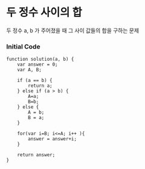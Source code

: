 # 두 정수 사이의 합
두 정수 a, b 가 주어졌을 때 그 사이 값들의 합을 구하는 문제

### Initial Code

```
function solution(a, b) {
    var answer = 0;
    var A, B;

    if (a == b) {
        return a;
    } else if (a > b) {
        A=a;
        B=b;
    } else {
        A = b;
        B = a;
    }

    for(var i=B; i<=A; i++ ){
        answer = answer+i;
    }

    return answer;
}
```
